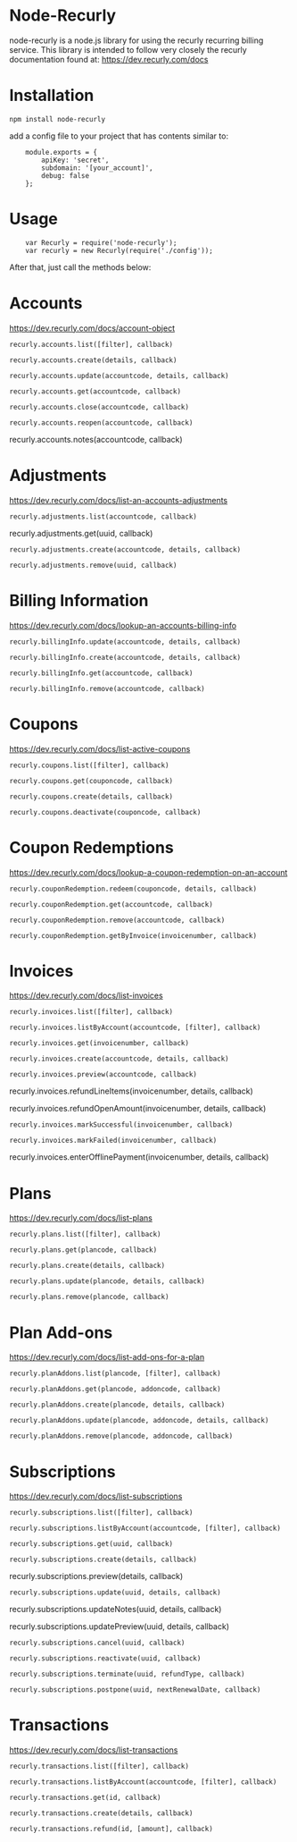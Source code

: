 Node-Recurly
===============

node-recurly is a node.js library for using the recurly recurring billing service. This library is intended to follow very closely the recurly documentation found at:
https://dev.recurly.com/docs

Installation
===============

	npm install node-recurly

add a config file to your project that has contents similar to:

		module.exports = {
			apiKey: 'secret',
			subdomain: '[your_account]',
			debug: false
		};


Usage
===============

		var Recurly = require('node-recurly');
		var recurly = new Recurly(require('./config'));

After that, just call the methods below:


Accounts
===============
https://dev.recurly.com/docs/account-object

	recurly.accounts.list([filter], callback)

	recurly.accounts.create(details, callback)

	recurly.accounts.update(accountcode, details, callback)

	recurly.accounts.get(accountcode, callback)

	recurly.accounts.close(accountcode, callback)

	recurly.accounts.reopen(accountcode, callback)

  recurly.accounts.notes(accountcode, callback)

Adjustments
===============
https://dev.recurly.com/docs/list-an-accounts-adjustments

	recurly.adjustments.list(accountcode, callback)

  recurly.adjustments.get(uuid, callback)

	recurly.adjustments.create(accountcode, details, callback)

	recurly.adjustments.remove(uuid, callback)

Billing Information
===============
https://dev.recurly.com/docs/lookup-an-accounts-billing-info

	recurly.billingInfo.update(accountcode, details, callback)

	recurly.billingInfo.create(accountcode, details, callback)

	recurly.billingInfo.get(accountcode, callback)

	recurly.billingInfo.remove(accountcode, callback)


Coupons
===============
https://dev.recurly.com/docs/list-active-coupons

	recurly.coupons.list([filter], callback)

	recurly.coupons.get(couponcode, callback)

	recurly.coupons.create(details, callback)

	recurly.coupons.deactivate(couponcode, callback)

Coupon Redemptions
=================
https://dev.recurly.com/docs/lookup-a-coupon-redemption-on-an-account

	recurly.couponRedemption.redeem(couponcode, details, callback)

	recurly.couponRedemption.get(accountcode, callback)

	recurly.couponRedemption.remove(accountcode, callback)

	recurly.couponRedemption.getByInvoice(invoicenumber, callback)

Invoices
===============
https://dev.recurly.com/docs/list-invoices

	recurly.invoices.list([filter], callback)

	recurly.invoices.listByAccount(accountcode, [filter], callback)

	recurly.invoices.get(invoicenumber, callback)

	recurly.invoices.create(accountcode, details, callback)

	recurly.invoices.preview(accountcode, callback)

  recurly.invoices.refundLineItems(invoicenumber, details, callback)

  recurly.invoices.refundOpenAmount(invoicenumber, details, callback)

	recurly.invoices.markSuccessful(invoicenumber, callback)

	recurly.invoices.markFailed(invoicenumber, callback)

  recurly.invoices.enterOfflinePayment(invoicenumber, details, callback)

Plans
==================
https://dev.recurly.com/docs/list-plans

	recurly.plans.list([filter], callback)

	recurly.plans.get(plancode, callback)

	recurly.plans.create(details, callback)

	recurly.plans.update(plancode, details, callback)

	recurly.plans.remove(plancode, callback)

Plan Add-ons
==================
https://dev.recurly.com/docs/list-add-ons-for-a-plan

	recurly.planAddons.list(plancode, [filter], callback)

	recurly.planAddons.get(plancode, addoncode, callback)

	recurly.planAddons.create(plancode, details, callback)

	recurly.planAddons.update(plancode, addoncode, details, callback)

	recurly.planAddons.remove(plancode, addoncode, callback)

Subscriptions
===============
https://dev.recurly.com/docs/list-subscriptions

	recurly.subscriptions.list([filter], callback)

	recurly.subscriptions.listByAccount(accountcode, [filter], callback)

	recurly.subscriptions.get(uuid, callback)

	recurly.subscriptions.create(details, callback)

  recurly.subscriptions.preview(details, callback)

	recurly.subscriptions.update(uuid, details, callback)

  recurly.subscriptions.updateNotes(uuid, details, callback)

  recurly.subscriptions.updatePreview(uuid, details, callback)

	recurly.subscriptions.cancel(uuid, callback)

	recurly.subscriptions.reactivate(uuid, callback)

	recurly.subscriptions.terminate(uuid, refundType, callback)

	recurly.subscriptions.postpone(uuid, nextRenewalDate, callback)

Transactions
===============
https://dev.recurly.com/docs/list-transactions

	recurly.transactions.list([filter], callback)

	recurly.transactions.listByAccount(accountcode, [filter], callback)

	recurly.transactions.get(id, callback)

	recurly.transactions.create(details, callback)

	recurly.transactions.refund(id, [amount], callback)
